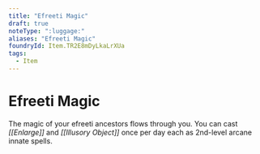 ```yaml
---
title: "Efreeti Magic"
draft: true
noteType: ":luggage:"
aliases: "Efreeti Magic"
foundryId: Item.TR2E8mDyLkaLrXUa
tags:
  - Item
---
```


# Efreeti Magic

The magic of your efreeti ancestors flows through you. You can cast _[[Enlarge]]_ and _[[Illusory Object]]_ once per day each as 2nd-level arcane innate spells.
